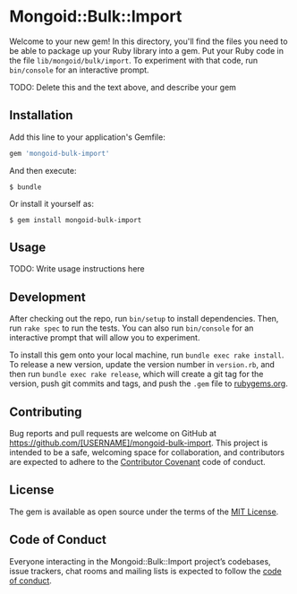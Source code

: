 # Mongoid::Bulk::Import

Welcome to your new gem! In this directory, you'll find the files you need to be able to package up your Ruby library into a gem. Put your Ruby code in the file `lib/mongoid/bulk/import`. To experiment with that code, run `bin/console` for an interactive prompt.

TODO: Delete this and the text above, and describe your gem

## Installation

Add this line to your application's Gemfile:

```ruby
gem 'mongoid-bulk-import'
```

And then execute:

    $ bundle

Or install it yourself as:

    $ gem install mongoid-bulk-import

## Usage

TODO: Write usage instructions here

## Development

After checking out the repo, run `bin/setup` to install dependencies. Then, run `rake spec` to run the tests. You can also run `bin/console` for an interactive prompt that will allow you to experiment.

To install this gem onto your local machine, run `bundle exec rake install`. To release a new version, update the version number in `version.rb`, and then run `bundle exec rake release`, which will create a git tag for the version, push git commits and tags, and push the `.gem` file to [rubygems.org](https://rubygems.org).

## Contributing

Bug reports and pull requests are welcome on GitHub at https://github.com/[USERNAME]/mongoid-bulk-import. This project is intended to be a safe, welcoming space for collaboration, and contributors are expected to adhere to the [Contributor Covenant](http://contributor-covenant.org) code of conduct.

## License

The gem is available as open source under the terms of the [MIT License](https://opensource.org/licenses/MIT).

## Code of Conduct

Everyone interacting in the Mongoid::Bulk::Import project’s codebases, issue trackers, chat rooms and mailing lists is expected to follow the [code of conduct](https://github.com/[USERNAME]/mongoid-bulk-import/blob/master/CODE_OF_CONDUCT.md).
